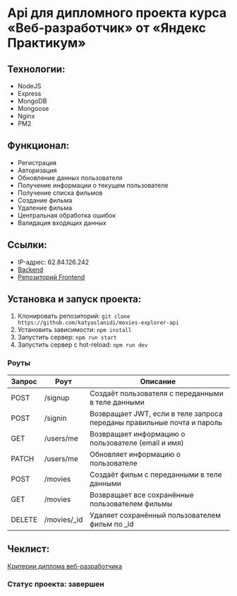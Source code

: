 # Api для дипломного проекта курса «Веб-разработчик» от «Яндекс Практикум»

## Технологии:
* NodeJS
* Express
* MongoDB
* Mongoose
* Nginx
* PM2

## Функционал:
* Регистрация
* Авторизация
* Обновление данных пользователя
* Получение информации о текущем пользователе
* Получение списка фильмов
* Создание фильма
* Удаление фильма
* Центральная обработка ошибок
* Валидация входящих данных

## Ссылки:
* IP-адрес: 62.84.126.242
* [Backend](https://api.katyaslanidi.movies.nomoreparties.co)
* [Репозиторий Frontend](https://github.com/katyaslanidi/movies-explorer-frontend)

## Установка и запуск проекта:
1. Клонировать репозиторий: `git clone https://github.com/katyaslanidi/movies-explorer-api`
2. Установить зависимости: `npm install`
3. Запустить сервер: `npm run start`
4. Запустить сервер с hot-reload: `npm run dev`

### Роуты

| Запрос | Роут        | Описание                                                               |
| -------|-------------| -----------------------------------------------------------------------|
|POST    |/signup      | Создаёт пользователя с переданными в теле данными                      |
|POST    |/signin      | Возвращает JWT, если в теле запроса переданы правильные почта и пароль |
|GET     |/users/me    | Возвращает информацию о пользователе (email и имя)                     |
|PATCH   |/users/me    | 	Обновляет информацию о пользователе                                   |
|POST    |/movies      | Создаёт фильм с переданными в теле данными                             |
|GET     |/movies      | Возвращает все сохранённые пользователем фильмы                        |
|DELETE  |/movies/_id  | Удаляет сохранённый пользователем фильм по _id                         |

## Чеклист:
[Критерии диплома веб-разработчика](https://code.s3.yandex.net/web-developer/static/new-program/web-diploma-criteria-2.0/index.html#backend)

### Статус проекта: завершен
